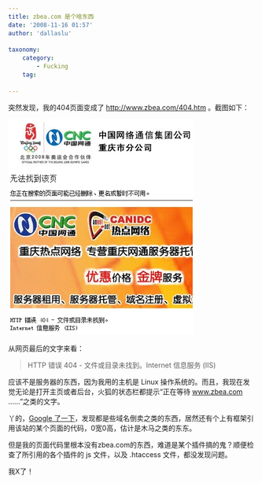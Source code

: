 ```yaml
---
title: zbea.com 是个啥东西
date: '2008-11-16 01:57'
author: 'dallaslu'

taxonomy:
    category:
        - Fucking
    tag:

---
```

突然发现，我的404页面变成了 http://www.zbea.com/404.htm 。截图如下：

![](zbea404.jpg)

从网页最后的文字来看：

> HTTP 错误 404 - 文件或目录未找到。Internet 信息服务 (IIS)

应该不是服务器的东西，因为我用的主机是 Linux 操作系统的。而且，我现在发觉无论是打开主页或者后台，火狐的状态栏都提示“正在等待 www.zbea.com ……”之类的文字。

丫的，<a href="http://www.google.cn/search?hl=zh-CN&newwindow=1&rlz=1B3GGGL_zh-CNCN280CN281&q=www.zbea.com&btnG=Google+%E6%90%9C%E7%B4%A2&meta=cr%3DcountryCN&aq=f&oq=" target="_blank">Google 了一下</a>，发现都是些域名倒卖之类的东西，居然还有个上有框架引用该站的某个页面的代码，0宽0高，估计是木马之类的东东。

但是我的页面代码里根本没有zbea.com的东西，难道是某个插件搞的鬼？顺便检查了所引用的各个插件的 js 文件，以及 .htaccess 文件，都没发现问题。

我X了！
